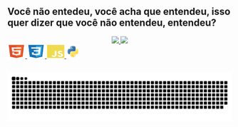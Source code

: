 ## Você não entedeu, você acha que entendeu, isso quer dizer que você não entendeu, entendeu?

<div align="center">
  <a href="https://github.com/UItii">
  <img height="180em" src="https://github-readme-stats.vercel.app/api?username=UItii&theme=github_dark&show_icons=true&locale=pt-BR&layout=compact">
  <img height="180em" src="https://github-readme-stats.vercel.app/api/top-langs/?username=UItii&langs_count=7&theme=github_dark&locale=pt-BR&layout=compact">
</div>

<div style="display: inline_block">
  <img aling="center" title="HTML5" height="30" width="40" src="https://raw.githubusercontent.com/devicons/devicon/master/icons/html5/html5-original.svg">
  <img aling="center" title="CSS3" height="30" width="40" src="https://raw.githubusercontent.com/devicons/devicon/master/icons/css3/css3-original.svg"> 
  <img aling="center" title="JavaSript" height="30" width="40" src="https://raw.githubusercontent.com/devicons/devicon/master/icons/javascript/javascript-plain.svg">
  <img aling="center" title="Python" height="30" whidth="40" src="https://raw.githubusercontent.com/devicons/devicon/master/icons/python/python-original.svg">
</div>

  ##
 
<div>
 
 ![Snake animation](https://github.com/Platane/snk/raw/output/github-contribution-grid-snake.svg)
 
</div>
